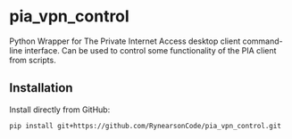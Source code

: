 # pia_vpn_control
Python Wrapper for The Private Internet Access desktop client command-line interface. Can be used to control some functionality of the PIA client from scripts.

## Installation

Install directly from GitHub:

```bash
pip install git+https://github.com/RynearsonCode/pia_vpn_control.git